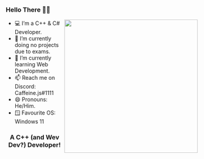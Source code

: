 ### Hello There 👋🏻

<img align="right" src="https://raw.githubusercontent.com/MicaelliMedeiros/micaellimedeiros/master/image/computer-illustration.png" width="350"/>

- 💻 I’m a C++ & C# Developer.
- 🔭 I’m currently doing no projects due to exams.
- 🌱 I’m currently learning Web Development.
- 📫 Reach me on Discord: Caffeine.js#1111
- 😄 Pronouns: He/Him.
- 🪟 Favourite OS: Windows 11

<h3 align="center">A C++ (and Wev Dev?) Developer!</h3>
